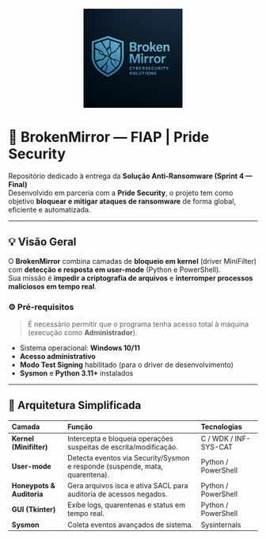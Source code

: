 <p align="center">
  <img src="Documentos/img/BrokenMirror.jpeg" width="200" alt="Logo e Arquitetura do Projeto BrokenMirror">
</p>

# 🧠 BrokenMirror — FIAP | Pride Security

Repositório dedicado à entrega da **Solução Anti-Ransomware (Sprint 4 — Final)**  
Desenvolvido em parceria com a **Pride Security**, o projeto tem como objetivo **bloquear e mitigar ataques de ransomware** de forma global, eficiente e automatizada.

---

## 💡 Visão Geral
O **BrokenMirror** combina camadas de **bloqueio em kernel** (driver MiniFilter) com **detecção e resposta em user-mode** (Python e PowerShell).  
Sua missão é **impedir a criptografia de arquivos** e **interromper processos maliciosos em tempo real**.

### ⚙️ Pré-requisitos
> É necessário permitir que o programa tenha acesso total à máquina (execução como **Administrador**).

- Sistema operacional: **Windows 10/11**
- **Acesso administrativo**
- **Modo Test Signing** habilitado (para o driver de desenvolvimento)
- **Sysmon** e **Python 3.11+** instalados

---

## 🧱 Arquitetura Simplificada
| Camada | Função | Tecnologias |
|:-------|:-------|:-------------|
| **Kernel (Minifilter)** | Intercepta e bloqueia operações suspeitas de escrita/modificação. | C / WDK / INF-SYS-CAT |
| **User-mode** | Detecta eventos via Security/Sysmon e responde (suspende, mata, quarentena). | Python / PowerShell |
| **Honeypots & Auditoria** | Gera arquivos isca e ativa SACL para auditoria de acessos negados. | Python / PowerShell |
| **GUI (Tkinter)** | Exibe logs, quarentenas e status em tempo real. | Python / PowerShell |
| **Sysmon** | Coleta eventos avançados de sistema. | Sysinternals |
